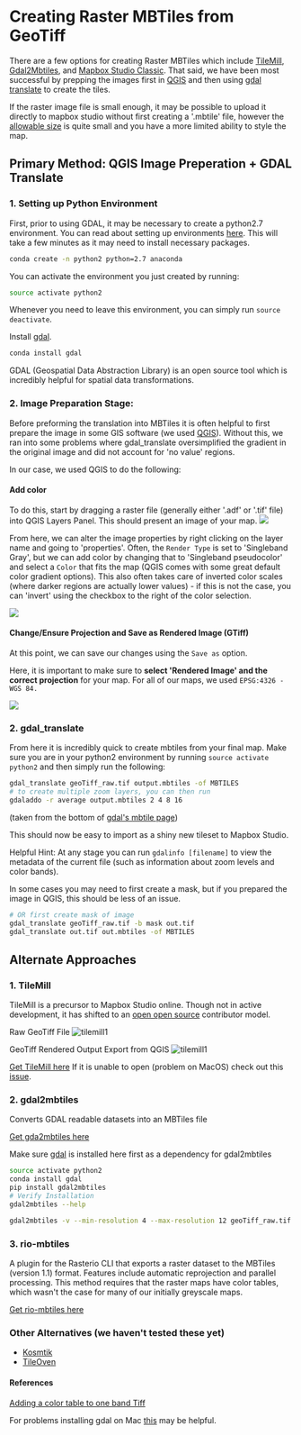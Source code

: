 # Creating Raster MBTiles from GeoTiff

There are a few options for creating Raster MBTiles which include [TileMill](https://tilemill-project.github.io/tilemill/), [Gdal2Mbtiles](https://github.com/ecometrica/gdal2mbtiles), and [Mapbox Studio Classic](https://github.com/mapbox/mapbox-studio-classic). That said, we have been most successful by prepping the images first in [QGIS](https://www.qgis.org/en/site/) and then using [gdal translate](http://www.gdal.org/) to create the tiles.

If the raster image file is small enough, it may be possible to upload it directly to mapbox studio without first creating a '.mbtile' file, however the [allowable size](https://www.mapbox.com/help/uploads/) is quite small and you have a more limited ability to style the map. 

## Primary Method: QGIS Image Preperation + GDAL Translate

### 1. Setting up Python Environment
First, prior to using GDAL, it may be necessary to create a python2.7 environment. You can read about setting up environments [here](https://conda.io/docs/user-guide/getting-started.html#managing-environments). This will take a few minutes as it may need to install necessary packages.
```sh
conda create -n python2 python=2.7 anaconda
```
You can activate the environment you just created by running:
```sh
source activate python2
```
Whenever you need to leave this environment, you can simply run `source deactivate`.

Install [gdal](http://www.gdal.org/). 

```sh
conda install gdal
```
GDAL (Geospatial Data Abstraction Library) is an open source tool which is incredibly helpful for spatial data transformations.

### 2. Image Preparation Stage: 

Before preforming the translation into MBTiles it is often helpful to first prepare the image in some GIS software (we used [QGIS](https://www.qgis.org/en/site/)). Without this, we ran into some problems where gdal_translate oversimplified the gradient in the original image and did not account for 'no value' regions. 

In our case, we used QGIS to do the following: 

#### Add color

To do this, start by dragging a raster file (generally either '.adf' or '.tif' file) into QGIS Layers Panel. This should present an image of your map. 
![](./img/raw_QGIS_image.png)

From here, we can alter the image properties by right clicking on the layer name and going to 'properties'. Often, the `Render Type` is set to 'Singleband Gray', but we can add color by changing that to 'Singleband pseudocolor' and select a `Color` that fits the map (QGIS comes with some great default color gradient options). This also often takes care of inverted color scales (where darker regions are actually lower values) - if this is not the case, you can 'invert' using the checkbox to the right of the color selection.

![](./img/QGIS_coloring_an_image.png)

#### Change/Ensure Projection and Save as Rendered Image (GTiff)

At this point, we can save our changes using the `Save as` option. 

Here, it is important to make sure to **select 'Rendered Image' and the correct projection** for your map. For all of our maps, we used `EPSG:4326 - WGS 84.` 

![](img/QGIS_save.png)


### 2. gdal_translate

From here it is incredibly quick to create mbtiles from your final map. Make sure you are in your python2 environment by running `source activate python2` and then simply run the following:

```sh
gdal_translate geoTiff_raw.tif output.mbtiles -of MBTILES
# to create multiple zoom layers, you can then run
gdaladdo -r average output.mbtiles 2 4 8 16
```
(taken from the bottom of [gdal's mbtile page](http://www.gdal.org/frmt_mbtiles.html))

This should now be easy to import as a shiny new tileset to Mapbox Studio. 

Helpful Hint: At any stage you can run `gdalinfo [filename]` to view the metadata of the current file (such as information about zoom levels and color bands).

In some cases you may need to first create a mask, but if you prepared the image in QGIS, this should be less of an issue.
```sh
# OR first create mask of image
gdal_translate geoTiff_raw.tif -b mask out.tif
gdal_translate out.tif out.mbtiles -of MBTILES
```


## Alternate Approaches 

### 1. TileMill
TileMill is a precursor to Mapbox Studio online. Though not in active development, it has shifted to an [open open source](http://openopensource.org/) contributor model. 

Raw GeoTiff File
![tilemill1](img/tilemill_2.png)

GeoTiff Rendered Output Export from QGIS
![tilemill1](img/tilemill_1.png)


[Get TileMill here](https://tilemill-project.github.io/tilemill/)
If it is unable to open (problem on MacOS) check out this [issue](https://github.com/tilemill-project/tilemill/issues/2539).

### 2. gdal2mbtiles
Converts GDAL readable datasets into an MBTiles file

[Get gda2mbtiles here](https://github.com/ecometrica/gdal2mbtiles)

Make sure [gdal](http://www.gdal.org/) is installed here first as a dependency for gdal2mbtiles
```sh
source activate python2
conda install gdal
pip install gdal2mbtiles
# Verify Installation
gdal2mbtiles --help

gdal2mbtiles -v --min-resolution 4 --max-resolution 12 geoTiff_raw.tif geoTiff_raw.mbtiles
```

### 3. rio-mbtiles
A plugin for the Rasterio CLI that exports a raster dataset to the MBTiles (version 1.1) format. Features include automatic reprojection and parallel processing. This method requires that the raster maps have color tables, which wasn't the case for many of our initially greyscale maps.

[Get rio-mbtiles here](https://github.com/mapbox/rio-mbtiles)

### Other Alternatives (we haven't tested these yet)
- [Kosmtik](https://github.com/kosmtik/kosmtik)
- [TileOven](https://github.com/florianf/tileoven)

#### References
[Adding a color table to one band Tiff](https://gis.stackexchange.com/questions/104196/how-to-add-a-color-table-to-a-one-band-tiff-using-gdal)

For problems installing gdal on Mac [this](https://hackernoon.com/install-python-gdal-using-conda-on-mac-8f320ca36d90) may be helpful. 